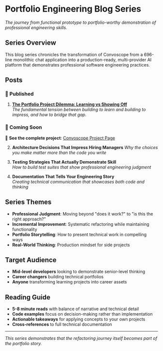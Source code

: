 # Portfolio Engineering Blog Series

*The journey from functional prototype to portfolio-worthy demonstration of professional engineering skills.*

## Series Overview

This blog series chronicles the transformation of Convoscope from a 696-line monolithic chat application into a production-ready, multi-provider AI platform that demonstrates professional software engineering practices.

## Posts

### **📖 Published**

1. **[The Portfolio Project Dilemma: Learning vs Showing Off](01-portfolio-project-dilemma.md)**  
   *The fundamental tension between building to learn and building to impress, and how to bridge that gap.*

### **🚧 Coming Soon**

📍 **See the complete project**: [Convoscope Project Page](https://www.barbhs.com/projects/convoscope/)

2. **Architecture Decisions That Impress Hiring Managers**
   *Why the choices you make matter more than the code you write*

3. **Testing Strategies That Actually Demonstrate Skill**  
   *How to build test suites that show professional engineering judgment*

4. **Documentation That Tells Your Engineering Story**  
   *Creating technical communication that showcases both code and thinking*

## Series Themes

- **Professional Judgment**: Moving beyond "does it work?" to "is this the right approach?"
- **Incremental Improvement**: Systematic refactoring while maintaining functionality  
- **Portfolio Storytelling**: How to present technical work in compelling ways
- **Real-World Thinking**: Production mindset for side projects

## Target Audience

- **Mid-level developers** looking to demonstrate senior-level thinking
- **Career changers** building technical portfolios
- **Anyone** transforming learning projects into career assets

## Reading Guide

- **5-8 minute reads** with balance of narrative and technical detail
- **Code examples** focus on decision-making rather than implementation
- **Actionable takeaways** for applying concepts to your own projects
- **Cross-references** to full technical documentation

---

*This series demonstrates that the refactoring journey itself becomes part of the portfolio story.*
